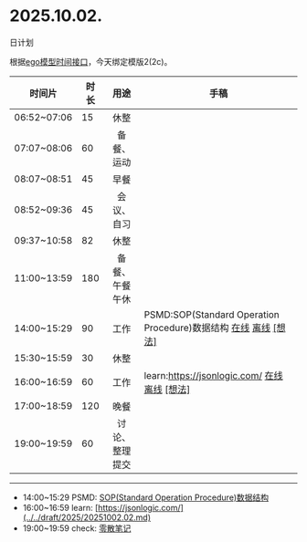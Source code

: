 # 2025.10.02.
日计划

根据[ego模型时间接口](https://gitee.com/hyg/blog/blob/master/timeflow.md)，今天绑定模版2(2c)。

| 时间片 | 时长 | 用途 | 手稿 |
| --- | --- | :---: | --- |
| 06:52~07:06 | 15 | 休整 |  |
| 07:07~08:06 | 60 | 备餐、运动 |  |
| 08:07~08:51 | 45 | 早餐 |  |
| 08:52~09:36 | 45 | 会议、自习 |  |
| 09:37~10:58 | 82 | 休整 |  |
| 11:00~13:59 | 180 | 备餐、午餐午休 |  |
| 14:00~15:29 | 90 | 工作 | PSMD:SOP(Standard Operation Procedure)数据结构 [在线](http://simp.ly/p/lsBYG9) [离线](../../draft/2025/20251002140000.md) <a href="mailto:huangyg@mars22.com?subject=关于2025.10.02.[PSMD:SOP(Standard Operation Procedure)数据结构]任务&body=日期: 20251002%0D%0A序号: 6%0D%0A手稿:../../draft/2025/20251002140000.md%0D%0A---请勿修改邮件主题及以上内容 从下一行开始写您的想法---%0D%0A">[想法]</a> |
| 15:30~15:59 | 30 | 休整 |  |
| 16:00~16:59 | 60 | 工作 | learn:https://jsonlogic.com/ [在线](http://simp.ly/p/MpcbHD) [离线](../../draft/2025/20251002160000.md) <a href="mailto:huangyg@mars22.com?subject=关于2025.10.02.[learn:https://jsonlogic.com/]任务&body=日期: 20251002%0D%0A序号: 8%0D%0A手稿:../../draft/2025/20251002160000.md%0D%0A---请勿修改邮件主题及以上内容 从下一行开始写您的想法---%0D%0A">[想法]</a> |
| 17:00~18:59 | 120 | 晚餐 |  |
| 19:00~19:59 | 60 | 讨论、整理提交 |  |

---

- 14:00~15:29	PSMD: [SOP(Standard Operation Procedure)数据结构](../../draft/2025/20251002.01.md)
- 16:00~16:59	learn: [https://jsonlogic.com/](../../draft/2025/20251002.02.md)
- 19:00~19:59	check: [零散笔记](../../draft/2025/20251002.03.md)
